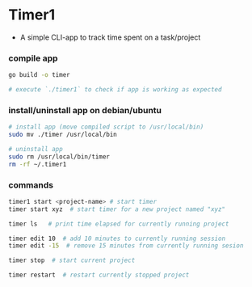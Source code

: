 # Timer1

- A simple CLI-app to track time spent on a task/project

### compile app

```bash
go build -o timer

# execute `./timer1` to check if app is working as expected
```

### install/uninstall app on debian/ubuntu

```bash
# install app (move compiled script to /usr/local/bin)
sudo mv ./timer /usr/local/bin

# uninstall app
sudo rm /usr/local/bin/timer
rm -rf ~/.timer1
```

### commands

```bash
timer1 start <project-name> # start timer
timer start xyz  # start timer for a new project named "xyz"

timer ls   # print time elapsed for currently running project

timer edit 10  # add 10 minutes to currently running session
timer edit -15  # remove 15 minutes from currently running sesion

timer stop  # start current project

timer restart  # restart currently stopped project
```
